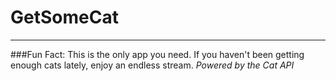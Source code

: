 # GetSomeCat
---
###Fun Fact: This is the only app you need.
If you haven't been getting enough cats lately, enjoy an endless stream. 
_Powered by the Cat API_

